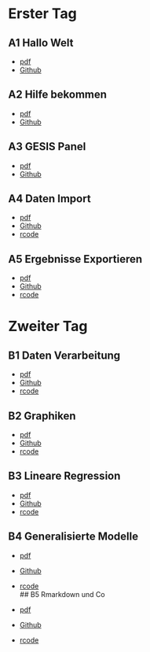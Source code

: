 Erster Tag
==========

A1 Hallo Welt
-------------

-   [pdf](slides/A1_HalloWelt.pdf)
-   [Github](slides/A1_HalloWelt.md)

A2 Hilfe bekommen
-----------------

-   [pdf](slides/A2_HilfeBekommen.pdf)
-   [Github](slides/A2_HilfeBekommen.md)

A3 GESIS Panel
--------------

-   [pdf](slides/A3_GESISPanel.pdf)
-   [Github](slides/A3_GESISPanel.md)

A4 Daten Import
---------------

-   [pdf](slides/A4_DatenImport.pdf)
-   [Github](slides/A4_DatenImport.md)
-   [rcode](slides/A4_DatenImport.R)

A5 Ergebnisse Exportieren
-------------------------

-   [pdf](slides/A5_ErgebnisseExportieren.pdf)
-   [Github](slides/A5_ErgebnisseExportieren.md)
-   [rcode](slides/A5_ErgebnisseExportieren.R)

Zweiter Tag
===========

B1 Daten Verarbeitung
---------------------

-   [pdf](slides/B1_DatenVerarbeitung.pdf)
-   [Github](slides/B1_DatenVerarbeitung.md)
-   [rcode](slides/B1_DatenVerarbeitung.R)

B2 Graphiken
------------

-   [pdf](slides/B2_Graphiken.pdf)
-   [Github](slides/B2_Graphiken.md)
-   [rcode](slides/B2_Graphiken.R)

B3 Lineare Regression
---------------------

-   [pdf](slides/B3_linreg.pdf)
-   [Github](slides/B3_linreg.md)
-   [rcode](slides/B3_linreg.R)

B4 Generalisierte Modelle
-------------------------

-   [pdf](slides/B4_logreg.pdf)
-   [Github](slides/B4_logreg.md)
-   [rcode](slides/B4_logreg.R)  
    \#\# B5 Rmarkdown und Co

-   [pdf](slides/B5_rmarkdown_co.pdf)
-   [Github](slides/B5_rmarkdown_co.md)
-   [rcode](slides/B5_rmarkdown_co.R)
